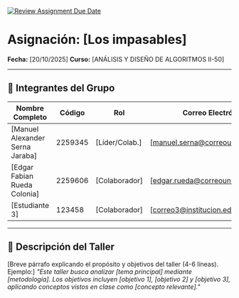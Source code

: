 [![Review Assignment Due Date](https://classroom.github.com/assets/deadline-readme-button-22041afd0340ce965d47ae6ef1cefeee28c7c493a6346c4f15d667ab976d596c.svg)](https://classroom.github.com/a/GxFB-nwe)

# Asignación: [Los impasables]

**Fecha:** [20/10/2025]
**Curso:** [ANÁLISIS Y DISEÑO DE ALGORITMOS II-50]

---

## 👥 Integrantes del Grupo

| Nombre Completo       | Código  | Rol            | Correo Electrónico       |
|-----------------------|---------|----------------|--------------------------|
| [Manuel Alexander Serna Jaraba]        | 2259345  | [Líder/Colab.] | [manuel.serna@correounivalle.edu.co]|
| [Edgar Fabian Rueda Colonia]        | 2259606  | [Colaborador]  | [edgar.rueda@correounivalle.edu.co]|
| [Estudiante 3]        | 123458  | [Colaborador]  | [correo3@institucion.edu]|

---

## 📌 Descripción del Taller
[Breve párrafo explicando el propósito y objetivos del taller (4-6 líneas). Ejemplo:]
*"Este taller busca analizar [tema principal] mediante [metodología]. Los objetivos incluyen [objetivo 1], [objetivo 2] y [objetivo 3], aplicando conceptos vistos en clase como [concepto relevante]."*
